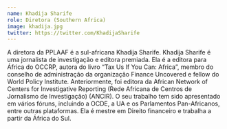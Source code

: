 ```yaml
---
name: Khadija Sharife
role: Diretora (Southern Africa)
image: khadija.jpg
twitter: https://twitter.com/KhadijaSharife
---
```

A diretora da PPLAAF é a sul-africana Khadija Sharife. Khadija Sharife é uma jornalista de investigação e editora premiada. Ela é a editora para África do OCCRP, autora do livro “Tax Us If You Can: Africa”, membro do conselho de administração da organização Finance Uncovered e fellow do World Policy Institute. Anteriormente, foi editora da African Network of Centers for Investigative Reporting (Rede Africana de Centros de Jornalismo de Investigação) (ANCIR). O seu trabalho tem sido apresentado em vários fóruns, incluindo a OCDE, a UA e os Parlamentos Pan-Africanos, entre outras plataformas. Ela é mestre em Direito financeiro e trabalha a partir da África do Sul. 